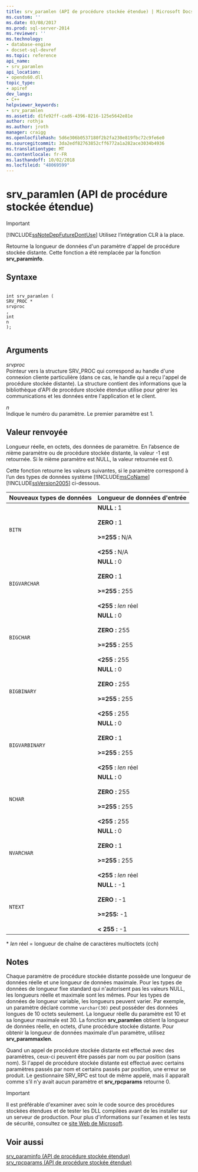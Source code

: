 ```yaml
---
title: srv_paramlen (API de procédure stockée étendue) | Microsoft Docs
ms.custom: ''
ms.date: 03/08/2017
ms.prod: sql-server-2014
ms.reviewer: ''
ms.technology:
- database-engine
- docset-sql-devref
ms.topic: reference
api_name:
- srv_paramlen
api_location:
- opends60.dll
topic_type:
- apiref
dev_langs:
- C++
helpviewer_keywords:
- srv_paramlen
ms.assetid: d1fe92ff-cad6-4396-8216-125e5642e81e
author: rothja
ms.author: jroth
manager: craigg
ms.openlocfilehash: 5d6e306b0537180f2b2fa230e819fbc72c9fe6e0
ms.sourcegitcommit: 3da2edf82763852cff6772a1a282ace3034b4936
ms.translationtype: MT
ms.contentlocale: fr-FR
ms.lasthandoff: 10/02/2018
ms.locfileid: "48069599"
---
```

# <a name="srvparamlen-extended-stored-procedure-api"></a>srv_paramlen (API de procédure stockée étendue)
    
> [!IMPORTANT]  
>  [!INCLUDE[ssNoteDepFutureDontUse](../../includes/ssnotedepfuturedontuse-md.md)] Utilisez l’intégration CLR à la place.  
  
 Retourne la longueur de données d'un paramètre d'appel de procédure stockée distante. Cette fonction a été remplacée par la fonction **srv_paraminfo**.  
  
## <a name="syntax"></a>Syntaxe  
  
```  
  
int srv_paramlen (  
SRV_PROC *  
srvproc  
,  
int  
n   
);  
  
```  
  
## <a name="arguments"></a>Arguments  
 *srvproc*  
 Pointeur vers la structure SRV_PROC qui correspond au handle d'une connexion cliente particulière (dans ce cas, le handle qui a reçu l'appel de procédure stockée distante). La structure contient des informations que la bibliothèque d'API de procédure stockée étendue utilise pour gérer les communications et les données entre l'application et le client.  
  
 *n*  
 Indique le numéro du paramètre. Le premier paramètre est 1.  
  
## <a name="returns"></a>Valeur renvoyée  
 Longueur réelle, en octets, des données de paramètre. En l’absence de *n*ième paramètre ou de procédure stockée distante, la valeur -1 est retournée. Si le *n*ième paramètre est NULL, la valeur retournée est 0.  
  
 Cette fonction retourne les valeurs suivantes, si le paramètre correspond à l’un des types de données système [!INCLUDE[msCoName](../../includes/msconame-md.md)] [!INCLUDE[ssVersion2005](../../includes/ssversion2005-md.md)] ci-dessous.  
  
|Nouveaux types de données|Longueur de données d'entrée|  
|--------------------|-----------------------|  
|`BITN`|**NULL :** 1<br /><br /> **ZERO :** 1<br /><br /> **>=255 :** N/A<br /><br /> **<255 :** N/A|  
|`BIGVARCHAR`|**NULL :** 0<br /><br /> **ZERO :** 1<br /><br /> **>=255 :** 255<br /><br /> **<255 :** *len* réel|  
|`BIGCHAR`|**NULL :** 0<br /><br /> **ZERO :** 255<br /><br /> **>=255 :** 255<br /><br /> **<255 :** 255|  
|`BIGBINARY`|**NULL :** 0<br /><br /> **ZERO :** 255<br /><br /> **>=255 :** 255<br /><br /> **<255 :** 255|  
|`BIGVARBINARY`|**NULL :** 0<br /><br /> **ZERO :** 1<br /><br /> **>=255 :** 255<br /><br /> **<255 :** *len* réel|  
|`NCHAR`|**NULL :** 0<br /><br /> **ZERO :** 255<br /><br /> **>=255 :** 255<br /><br /> **<255 :** 255|  
|`NVARCHAR`|**NULL :** 0<br /><br /> **ZERO :** 1<br /><br /> **>=255 :** 255<br /><br /> **<255 :** *len* réel|  
|`NTEXT`|**NULL :** -1<br /><br /> **ZERO :** -1<br /><br /> **>=255:** -1<br /><br /> **< 255 :** -1|  
  
 \*   *len* réel = longueur de chaîne de caractères multioctets (cch)  
  
## <a name="remarks"></a>Notes  
 Chaque paramètre de procédure stockée distante possède une longueur de données réelle et une longueur de données maximale. Pour les types de données de longueur fixe standard qui n'autorisent pas les valeurs NULL, les longueurs réelle et maximale sont les mêmes. Pour les types de données de longueur variable, les longueurs peuvent varier. Par exemple, un paramètre déclaré comme `varchar(30)` peut posséder des données longues de 10 octets seulement. La longueur réelle du paramètre est 10 et sa longueur maximale est 30. La fonction **srv_paramlen** obtient la longueur de données réelle, en octets, d’une procédure stockée distante. Pour obtenir la longueur de données maximale d’un paramètre, utilisez **srv_parammaxlen**.  
  
 Quand un appel de procédure stockée distante est effectué avec des paramètres, ceux-ci peuvent être passés par nom ou par position (sans nom). Si l'appel de procédure stockée distante est effectué avec certains paramètres passés par nom et certains passés par position, une erreur se produit. Le gestionnaire SRV_RPC est tout de même appelé, mais il apparaît comme s’il n’y avait aucun paramètre et **srv_rpcparams** retourne 0.  
  
> [!IMPORTANT]  
>  Il est préférable d'examiner avec soin le code source des procédures stockées étendues et de tester les DLL compilées avant de les installer sur un serveur de production. Pour plus d'informations sur l'examen et les tests de sécurité, consultez ce [site Web de Microsoft](http://go.microsoft.com/fwlink/?LinkID=54761&amp;clcid=0x409http://msdn.microsoft.com/security/).  
  
## <a name="see-also"></a>Voir aussi  
 [srv_paraminfo &#40;API de procédure stockée étendue&#41;](srv-paraminfo-extended-stored-procedure-api.md)   
 [srv_rpcparams &#40;API de procédure stockée étendue&#41;](srv-rpcparams-extended-stored-procedure-api.md)  
  
  
